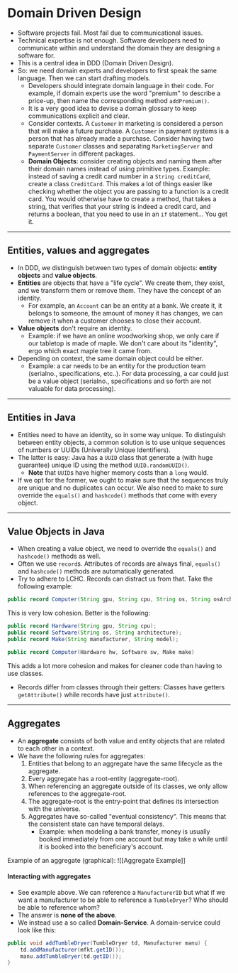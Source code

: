 # Domain Driven Design
- Software projects fail. Most fail due to communicational issues.
- Technical expertise is not enough. Software developers need to communicate within and understand the domain they are designing a software for.
- This is a central idea in DDD (Domain Driven Design).
- So: we need domain experts and developers to first speak the same language. Then we can start drafting models.
	- Developers should integrate domain language in their code. For example, if domain experts use the word "premium" to describe a price-up, then name the corresponding method `addPremium()`.
	- It is a very good idea to devise a domain glossary to keep communications explicit and clear.
	- Consider contexts. A `Customer` in marketing is considered a person that will make a future purchase. A `Customer` in payment systems is a person that has already made a purchase. Consider having two separate `Customer` classes and separating `MarketingServer` and `PaymentServer` in different packages.
	- **Domain Objects**: consider creating objects and naming them after their domain names instead of using primitive types. Example: instead of saving a credit card number in a `String creditCard`, create a class `CreditCard`. This makes a lot of things easier like checking whether the object you are passing to a function is a credit card. You would otherwise have to create a method, that takes a string, that verifies that your string is indeed a credit card, and returns a boolean, that you need to use in an `if` statement... You get it.
---
## Entities, values and aggregates
- In DDD, we distinguish between two types of domain objects: **entity objects** and **value objects**.
- **Entities** are objects that have a "life cycle". We create them, they exist, and we transform them or remove them. They have the concept of an identity.
	- For example, an `Account` can be an entity at a bank. We create it, it belongs to someone, the amount of money it has changes, we can remove it when a customer chooses to close their account.
- **Value objects** don't require an identity.
	- Example: if we have an online woodworking shop, we only care if our tabletop is made of maple. We don't care about its "identity", ergo which exact maple tree it came from.
- Depending on context, the same domain object could be either.
	- Example: a car needs to be an entity for the production team (serialno., specifications, etc..). For data processing, a car could just be a value object (serialno., specifications and so forth are not valuable for data processing).
---
## Entities in Java
- Entities need to have an identity, so in some way unique. To distinguish between entity objects, a common solution is to use unique sequences of numbers or UUIDs (Univerally Unique Identifiers). 
- The latter is easy: Java has a `UUID` class that generate a (with huge guarantee) unique ID using the method `UUID.randomUUID()`.
	- **Note** that `UUID`s have higher memory costs than a `long` would.
- If we opt for the former, we ought to make sure that the sequences truly are unique and no duplicates can occur. We also need to make to sure override the `equals()` and `hashcode()` methods that come with every object.
---
## Value Objects in Java
- When creating a value object, we need to override the `equals()` and `hashcode()` methods as well.
- Often we use `record`s. Attributes of records are always final, `equals()` and `hashcode()` methods are automatically generated.
- Try to adhere to LCHC. Records can distract us from that. Take the following example:

```Java
public record Computer(String gpu, String cpu, String os, String osArchitecture, String manufacturer, String model);
```

This is very low cohesion. Better is the following:

```Java
public record Hardware(String gpu, String cpu);
public record Software(String os, String architecture);
public record Make(String manufacturer, String model);

public record Computer(Hardware hw, Software sw, Make make)
```

This adds a lot more cohesion and makes for cleaner code than having to use classes.

- Records differ from classes through their getters: Classes have getters `getAttribute()` while records have just `attribute()`.
---
## Aggregates
- An **aggregate** consists of both value and entity objects that are related to each other in a context.
- We have the following rules for aggregates:
	1. Entities that belong to an aggregate have the same lifecycle as the aggregate.
	2. Every aggregate has a root-entity (aggregate-root).
	3. When referencing an aggregate outside of its classes, we only allow references to the aggregate-root.
	4. The aggregate-root is the entry-point that defines its intersection with the universe.
	5. Aggregates have so-called "eventual consistency". This means that the consistent state can have temporal delays.
		- Example: when modeling a bank transfer, money is usually booked immediately from one account but may take a while until it is booked into the beneficiary's account.

Example of an aggregate (graphical):
![[Aggregate Example]]

#### Interacting with aggregates
- See example above. We can reference a `ManufacturerID` but what if we want a manufacturer to be able to reference a `TumbleDryer`? Who should be able to reference whom?
- The answer is **none of the above**.
- We instead use a so called **Domain-Service**. A domain-service could look like this:

```Java
public void addTumbleDryer(TumbleDryer td, Manufacturer manu) {
	td.addManufacturer(mfkt.getID());
	manu.addTumbleDryer(td.getID());
}
```
